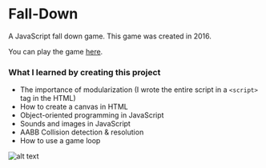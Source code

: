 # Fall-Down
A JavaScript fall down game.
This game was created in 2016.

You can play the game [here](https://da-pen.github.io/falldown.html).

### What I learned by creating this project
- The importance of modularization (I wrote the entire script in a `<script>` tag in the HTML)
- How to create a canvas in HTML
- Object-oriented programming in JavaScript
- Sounds and images in JavaScript
- AABB Collision detection & resolution
- How to use a game loop

![alt text](https://da-pen.github.io/images/projects/Falldown-Gameplay.png)